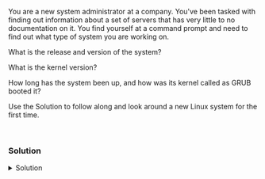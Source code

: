 You are a new system administrator at a company. You've been tasked with finding out information about a set of servers that has very little to no documentation on it. You find yourself at a command prompt and need to find out what type of system you are working on.

What is the release and version of the system?

What is the kernel version?

How long has the system been up, and how was its kernel called as GRUB booted it?

Use the Solution to follow along and look around a new Linux system for the first time.

<br>

### Solution
<details>
<summary>Solution</summary>
First we check what version of Linux we're on.

```plain
cat /etc/*release
```{{exec}}

Next we check the kernel version.

```plain
uname -r
```{{exec}}

Next we might want to know how long the system has been up.

```plain
uptime
```{{exec}}

Next we might want to see how the system booted and what kernel parameters were passed when the system was started.

```plain
cat /proc/cmdline
```{{exec}}


</details>